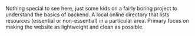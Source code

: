 Nothing special to see here, just some kids on a fairly boring project to understand the basics of backend.
A local online directory that lists resources (essential or non-essential) in a particular area.
Primary focus on making the website as lightweight and clean as possible.
